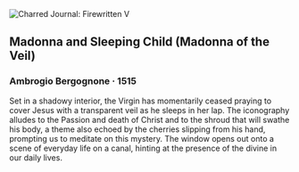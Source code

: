 <div class="artwork-of-the-day">
  <div class="container">
    <div class="img-wrapper">
      <img
        src="https://uploads7.wikiart.org/00301/images/ambrogio-bergognone/bergognone-madonna-del-velo-1.jpg!Large.jpg"
        alt="Charred Journal: Firewritten V" />
    </div>
    <div class="artwork-detail">
      <div class="artwork-origin"> 
        <h2 class="artwork-name">Madonna and Sleeping Child (Madonna of the Veil)</h2>
        <h3 class="artist">
          Ambrogio Bergognone
                    ·  1515
        </h3>
      </div>
      <p class="description">
        <span class="artwork-description-text ng-binding" ng-bind-html="viewModel.ArtworkOfTheDay.Description | unsafe">Set in a shadowy interior, the Virgin has momentarily ceased praying to cover Jesus with a transparent veil as he sleeps in her lap. The iconography alludes to the Passion and death of Christ and to the shroud that will swathe his body, a theme also echoed by the cherries slipping from his hand, prompting us to meditate on this mystery. The window opens out onto a scene of everyday life on a canal, hinting at the presence of the divine in our daily lives.</span>
                        <div class="text-shadow-container" ng-show="showShadow" style=""></div>
      </p>
    </div>
  </div>

</div>
